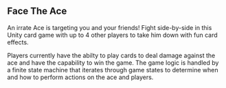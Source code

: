 ## Face The Ace

An irrate Ace is targeting you and your friends! Fight side-by-side in this Unity card game with up to 4 other players to take him down with fun card effects.

Players currently have the abilty to play cards to deal damage against the ace and have the capability to win the game. 
The game logic is handled by a finite state machine that iterates through game states to determine when and how to perform actions on the ace and players. 
